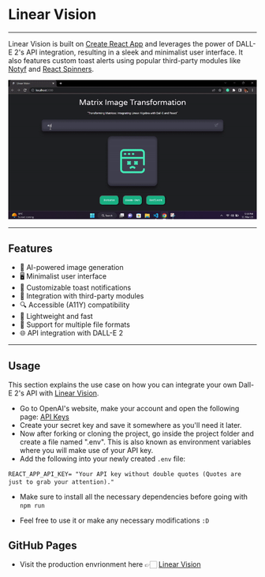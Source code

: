 # Linear Vision

---

Linear Vision is built on [Create React App](https://github.com/facebook/create-react-app) and leverages the power of DALL-E 2's API integration, resulting in a sleek and minimalist user interface. It also features custom toast alerts using popular third-party modules like [Notyf](https://carlosroso.com/notyf/) and [React Spinners](https://www.davidhu.io/react-spinners/).

![Tutorial](https://raw.githubusercontent.com/Sharjeel-Riaz/Linear-Vision/main/src/Assets/Tutorial.gif)

---

## Features

- 🤖 AI-powered image generation
- 🖥️ Minimalist user interface
- 🍞 Customizable toast notifications
- 🧩 Integration with third-party modules
- 🔍 Accessible (A11Y) compatibility
- 💨 Lightweight and fast
- 💾 Support for multiple file formats
- 🌐 API integration with DALL-E 2

---

## Usage

This section explains the use case on how you can integrate your own Dall-E 2's API with [Linear Vision](https://github.com/Sharjeel-Riaz/Linear-Vision).

- Go to OpenAI's website, make your account and open the following page:
  [API Keys](https://platform.openai.com/account/api-keys)
- Create your secret key and save it somewhere as you'll need it later.
- Now after forking or cloning the project, go inside the project folder and create a file named ".env". This is also known as environment variables where you will make use of your API key.
- Add the following into your newly created `.env` file:

```
REACT_APP_API_KEY= "Your API key without double quotes (Quotes are just to grab your attention)."
```

- Make sure to install all the necessary dependencies before going with `npm run`

- Feel free to use it or make any necessary modifications `:D`

## GitHub Pages

- Visit the production envrionment here 👉🏻 [Linear Vision](https://github.com/Sharjeel-Riaz/Linear-Vision)
